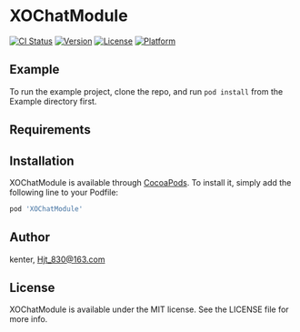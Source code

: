 # XOChatModule

[![CI Status](https://img.shields.io/travis/kenter/XOChatModule.svg?style=flat)](https://travis-ci.org/kenter/XOChatModule)
[![Version](https://img.shields.io/cocoapods/v/XOChatModule.svg?style=flat)](https://cocoapods.org/pods/XOChatModule)
[![License](https://img.shields.io/cocoapods/l/XOChatModule.svg?style=flat)](https://cocoapods.org/pods/XOChatModule)
[![Platform](https://img.shields.io/cocoapods/p/XOChatModule.svg?style=flat)](https://cocoapods.org/pods/XOChatModule)

## Example

To run the example project, clone the repo, and run `pod install` from the Example directory first.

## Requirements

## Installation

XOChatModule is available through [CocoaPods](https://cocoapods.org). To install
it, simply add the following line to your Podfile:

```ruby
pod 'XOChatModule'
```

## Author

kenter, Hjt_830@163.com

## License

XOChatModule is available under the MIT license. See the LICENSE file for more info.

